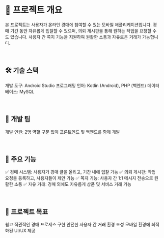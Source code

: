 # 📌 프로젝트 개요 #
본 프로젝트는 사용자가 온라인 경매에 참여할 수 있는 모바일 애플리케이션입니다.
경매 기간 동안 자유롭게 입찰할 수 있으며, 의뢰 게시판을 통해 원하는 작업을 요청할 수도 있습니다.
사용자 간 쪽지 기능을 지원하여 원활한 소통과 자유로운 거래가 가능합니다.
<br><br><br>



## 🛠 기술 스택 ##
개발 도구: Android Studio
프로그래밍 언어: Kotlin (Android), PHP (백엔드)
데이터베이스: MySQL
<br><br><br>



## 👥 개발 팀 ##
개발 인원: 2명
역할 구분 없이 프론트엔드 및 백엔드를 함께 개발
<br><br><br>



## 📱 주요 기능 ##
✅ 경매 시스템: 사용자가 경매 글을 올리고, 기간 내에 입찰 가능
✅ 의뢰 게시판: 작업 요청을 등록하고, 사용자들이 제안 가능
✅ 쪽지 기능: 사용자 간 1:1 메시지 전송으로 원활한 소통
✅ 자유 거래: 경매 외에도 자유롭게 상품 및 서비스 거래 가능
<br><br><br>



## 📌 프로젝트 목표 ##
쉽고 직관적인 경매 프로세스 구현
안전한 사용자 간 거래 환경 조성
모바일 환경에 최적화된 UI/UX 제공

